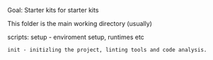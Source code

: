 Goal: Starter kits for starter kits

This folder is the main working directory (usually)

scripts:
    setup - enviroment setup, runtimes etc

    init - initizling the project, linting tools and code analysis.
